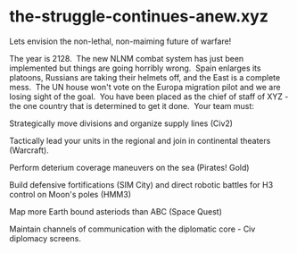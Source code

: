 # the-struggle-continues-anew.xyz
Lets envision the non-lethal, non-maiming future of warfare!

The year is 2128.  The new NLNM combat system has just been implemented but things are going horribly wrong.  Spain enlarges its platoons, Russians are taking their helmets off, and the East is a complete mess.  The UN house won't vote on the Europa migration pilot and we are losing sight of the goal.  You have been placed as the chief of staff of XYZ - the one country that is determined to get it done.  Your team must:

Strategically move divisions and organize supply lines (Civ2)

Tactically lead your units in the regional and join in continental theaters (Warcraft).

Perform deterium coverage maneuvers on the sea (Pirates! Gold)

Build defensive fortifications (SIM City) and direct robotic battles for H3 control on Moon's poles (HMM3)

Map more Earth bound asteriods than ABC (Space Quest)

Maintain channels of communication with the diplomatic core - Civ diplomacy screens.
